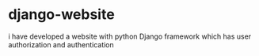 # django-website
i have developed a website with python Django framework which has user authorization and authentication

